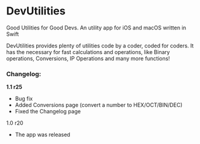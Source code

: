 # DevUtilities
Good Utilities for Good Devs. An utility app for iOS and macOS written in Swift


DevUtilities provides plenty of utilities code by a coder, coded for coders. It has the necessary for fast calculations and operations, like Binary operations, Conversions, IP Operations and many more functions! 


### Changelog:
**1.1 r25**
- Bug fix
- Added Conversions page (convert a number to HEX/OCT/BIN/DEC)
- Fixed the Changelog page

1.0 r20
- The app was released
